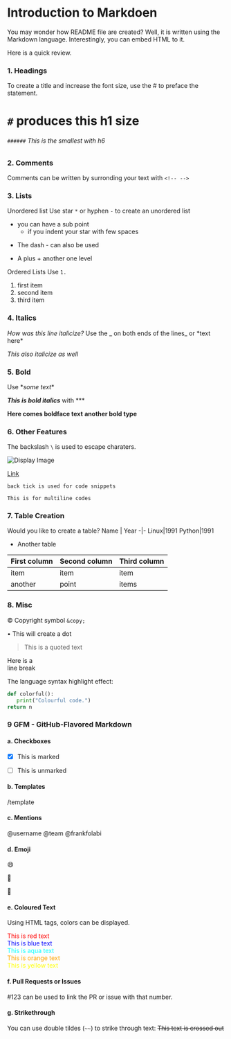 # Introduction to Markdoen
You may wonder how README file are created? Well, it is written using the Markdown language. Interestingly, you can embed HTML to it.

Here is a quick review. 

### 1. Headings 
To create a title and increase the font size, use the \# to preface the statement. 
# `#` produces this h1 size
###### `######` This is the smallest with h6


### 2. Comments
Comments can be written by surronding your text with `<!-- -->`
<!-- This comment would not show in my file 
You can even have it on multiple lines -->


### 3. Lists

Unordered list
Use star `*` or hyphen `-` to create an unordered list
   * you can have a sub point
      * if you indent your star with few spaces
   - The dash - can also be used 
   + A plus + another one level

Ordered Lists
Use `1.`
1. first item
1. second item
1. third item


### 4. Italics

_How was this line italicize?_ Use the \_ on both ends of the lines_ or \*text here*

*This also italicize as well*


### 5. Bold

Use \**some text**

***This is bold italics*** with ***

**Here comes boldface text**
__another bold type__


### 6. Other Features

The backslash `\` is used to escape charaters.

![Display Image](/path/to/the/image.png)

[Link](/path/to/the/link)

`back tick is used for code snippets` 

```
This is for multiline codes
```


### 7. Table Creation

Would you like to create a table?
Name | Year
-|-
Linux|1991
Python|1991

- Another table 

| First column | Second column | Third column|
|--------------|---------------|-------------|
|item          |item           |item         |  
|another       |point          |items        |


### 8. Misc

&copy; Copyright symbol `&copy;`

&bull; This will create a dot

> This is a quoted text

Here is a<br />line break

The language syntax highlight effect:
```python
def colorful():
   print("Colourful code.")
return n
```


### 9 GFM - GitHub-Flavored Markdown

#### a. Checkboxes

- [X] This is marked
- [ ] This is unmarked


#### b. Templates

/template


#### c. Mentions

@username @team @frankfolabi


#### d. Emoji

:smile:

:wave:

:bow:


#### e. Coloured Text
Using HTML tags, colors can be displayed.

<div style="color: red;">This is red text</div>
<div style="color: blue;">This is blue text</div>
<div style="color: aqua;">This is aqua text</div>
<div style="color: orange;">This is orange text</div>
<div style="color: yellow;">This is yellow text</div>


#### f. Pull Requests or Issues

#123 can be used to link the PR or issue with that number.


#### g. Strikethrough
You can use double tildes (`~~`) to strike through text:
~~This text is crossed out~~





